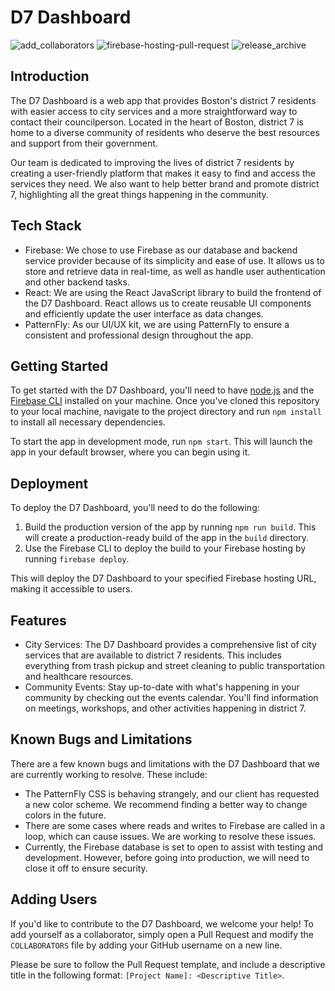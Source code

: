 # D7 Dashboard
![add_collaborators](https://github.com/BU-Spark/se-d7-dashboard/actions/workflows/add_collaborators.yml/badge.svg)
![firebase-hosting-pull-request](https://github.com/BU-Spark/se-d7-dashboard/actions/workflows/firebase-hosting-pull-request.yml/badge.svg)
![release_archive](https://github.com/BU-Spark/se-d7-dashboard/actions/workflows/release_archive.yml/badge.svg)
## Introduction
The D7 Dashboard is a web app that provides Boston's district 7 residents with easier access to city services and a more straightforward way to contact their councilperson. Located in the heart of Boston, district 7 is home to a diverse community of residents who deserve the best resources and support from their government.

Our team is dedicated to improving the lives of district 7 residents by creating a user-friendly platform that makes it easy to find and access the services they need. We also want to help better brand and promote district 7, highlighting all the great things happening in the community.

## Tech Stack
- Firebase: We chose to use Firebase as our database and backend service provider because of its simplicity and ease of use. It allows us to store and retrieve data in real-time, as well as handle user authentication and other backend tasks.
- React: We are using the React JavaScript library to build the frontend of the D7 Dashboard. React allows us to create reusable UI components and efficiently update the user interface as data changes.
- PatternFly: As our UI/UX kit, we are using PatternFly to ensure a consistent and professional design throughout the app.

## Getting Started
To get started with the D7 Dashboard, you'll need to have [node.js](https://nodejs.org/) and the [Firebase CLI](https://firebase.google.com/docs/cli) installed on your machine. Once you've cloned this repository to your local machine, navigate to the project directory and run `npm install` to install all necessary dependencies. 

To start the app in development mode, run `npm start`. This will launch the app in your default browser, where you can begin using it.

## Deployment
To deploy the D7 Dashboard, you'll need to do the following:

1. Build the production version of the app by running `npm run build`. This will create a production-ready build of the app in the `build` directory.
2. Use the Firebase CLI to deploy the build to your Firebase hosting by running `firebase deploy`.

This will deploy the D7 Dashboard to your specified Firebase hosting URL, making it accessible to users.

## Features
- City Services: The D7 Dashboard provides a comprehensive list of city services that are available to district 7 residents. This includes everything from trash pickup and street cleaning to public transportation and healthcare resources.
- Community Events: Stay up-to-date with what's happening in your community by checking out the events calendar. You'll find information on meetings, workshops, and other activities happening in district 7.

## Known Bugs and Limitations
There are a few known bugs and limitations with the D7 Dashboard that we are currently working to resolve. These include:

- The PatternFly CSS is behaving strangely, and our client has requested a new color scheme. We recommend finding a better way to change colors in the future.
- There are some cases where reads and writes to Firebase are called in a loop, which can cause issues. We are working to resolve these issues.
- Currently, the Firebase database is set to open to assist with testing and development. However, before going into production, we will need to close it off to ensure security.

## Adding Users
If you'd like to contribute to the D7 Dashboard, we welcome your help! To add yourself as a collaborator, simply open a Pull Request and modify the `COLLABORATORS` file by adding your GitHub username on a new line.

Please be sure to follow the Pull Request template, and include a descriptive title in the following format: `[Project Name]: <Descriptive Title>`.
